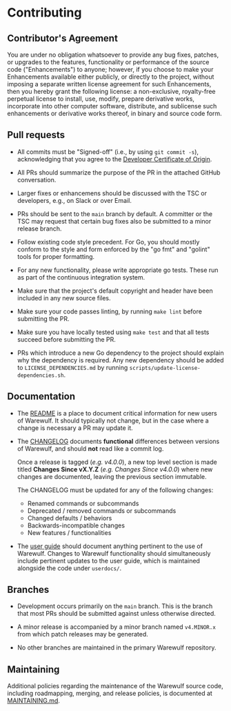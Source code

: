 # Contributing

## Contributor's Agreement

You are under no obligation whatsoever to provide any bug fixes,
patches, or upgrades to the features, functionality or performance of
the source code ("Enhancements") to anyone; however, if you choose to
make your Enhancements available either publicly, or directly to the
project, without imposing a separate written license agreement for
such Enhancements, then you hereby grant the following license: a
non-exclusive, royalty-free perpetual license to install, use, modify,
prepare derivative works, incorporate into other computer software,
distribute, and sublicense such enhancements or derivative works
thereof, in binary and source code form.

## Pull requests

- All commits must be "Signed-off" (i.e., by using `git commit -s`),
  acknowledging that you agree to the [Developer Certificate of
  Origin](DCO.txt).

- All PRs should summarize the purpose of the PR in the attached
  GitHub conversation.

- Larger fixes or enhancemens should be discussed with the TSC or
  developers, e.g., on Slack or over Email.

- PRs should be sent to the `main` branch by default. A committer or
  the TSC may request that certain bug fixes also be submitted to a
  minor release branch.

- Follow existing code style precedent. For Go, you should mostly
  conform to the style and form enforced by the "go fmt" and "golint"
  tools for proper formatting.

- For any new functionality, please write appropriate go tests. These
  run as part of the continuous integration system.

- Make sure that the project's default copyright and header have been
  included in any new source files.

- Make sure your code passes linting, by running `make lint` before
  submitting the PR.

- Make sure you have locally tested using `make test` and that all
  tests succeed before submitting the PR.

- PRs which introduce a new Go dependency to the project should
  explain why the dependency is required. Any new dependency should be
  added to `LICENSE_DEPENDENCIES.md` by running
  `scripts/update-license-dependencies.sh`.

## Documentation

- The [README](README.md) is a place to document critical information
  for new users of Warewulf. It should typically not change, but in
  the case where a change is necessary a PR may update it.

- The [CHANGELOG](CHANGELOG.md) documents **functional** differences
  between versions of Warewulf, and should **not** read like a commit
  log.

  Once a release is tagged (*e.g.  v4.0.0*), a new top level section
  is made titled **Changes Since vX.Y.Z** (*e.g. Changes Since
  v4.0.0*) where new changes are documented, leaving the previous
  section immutable.

  The CHANGELOG must be updated for any of the following changes:
  - Renamed commands or subcommands
  - Deprecated / removed commands or subcommands
  - Changed defaults / behaviors
  - Backwards-incompatible changes
  - New features / functionalities

- The [user guide](https://warewulf.org/docs/) should document
  anything pertinent to the use of Warewulf. Changes to Warewulf
  functionality should simultaneously include pertinent updates to the
  user guide, which is maintained alongside the code under
  `userdocs/`.

## Branches

- Development occurs primarily on the `main` branch. This is the
  branch that most PRs should be submitted against unless otherwise
  directed.

- A minor release is accompanied by a minor branch named `v4.MINOR.x`
  from which patch releases may be generated.

- No other branches are maintained in the primary Warewulf repository.

## Maintaining

Additional policies regarding the maintenance of the Warewulf source
code, including roadmapping, merging, and release policies, is
documented at [MAINTAINING.md](MAINTAINING.md).
